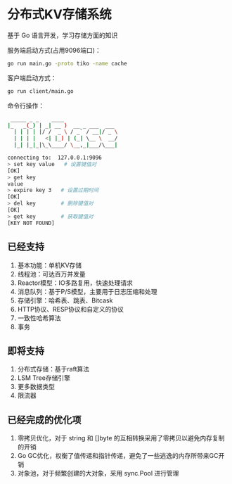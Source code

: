 # 分布式KV存储系统

基于 Go 语言开发，学习存储方面的知识

服务端启动方式(占用9096端口)：
```bash
go run main.go -proto tiko -name cache
```

客户端启动方式：
```bash
go run client/main.go
```

命令行操作：
```bash
 _____ _ _    ____                 
|_   _(_) | _| __ )  __ _ ___  ___ 
  | | | | |/ /  _ \ / _` / __|/ _ \
  | | | |   <| |_) | (_| \__ \  __/
  |_| |_|_|\_\____/ \__,_|___/\___|

connecting to:  127.0.0.1:9096
> set key value   # 设置键值对
[OK]
> get key
value
> expire key 3   # 设置过期时间
[OK]
> del key        # 删除键值对
[OK]
> get key        # 获取键值对
[KEY NOT FOUND]
```

## 已经支持
1. 基本功能：单机KV存储
2. 线程池：可达百万并发量
3. Reactor模型：IO多路复用，快速处理请求
4. 消息队列：基于P/S模型，主要用于日志压缩和处理
5. 存储引擎：哈希表、跳表、Bitcask
6. HTTP协议、RESP协议和自定义的协议
7. 一致性哈希算法
8. 事务

## 即将支持
1. 分布式存储：基于raft算法
2. LSM Tree存储引擎
3. 更多数据类型
4. 限流器

## 已经完成的优化项
1. 零拷贝优化，对于 string 和 []byte 的互相转换采用了零拷贝以避免内存复制的开销
2. Go GC优化，权衡了值传递和指针传递，避免了一些逃逸的内存所带来GC开销
3. 对象池，对于频繁创建的大对象，采用 sync.Pool 进行管理